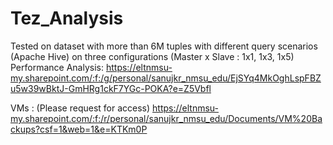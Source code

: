 # Tez_Analysis
Tested on dataset with more than 6M tuples with different query scenarios (Apache Hive) on three configurations (Master x Slave : 1x1, 1x3, 1x5)
Performance Analysis: 
https://eltnmsu-my.sharepoint.com/:f:/g/personal/sanujkr_nmsu_edu/EjSYq4MkOghLspFBZu5w39wBktJ-GmHRg1ckF7YGc-POKA?e=Z5Vbfl

VMs : (Please request for access)
https://eltnmsu-my.sharepoint.com/:f:/r/personal/sanujkr_nmsu_edu/Documents/VM%20Backups?csf=1&web=1&e=KTKm0P
